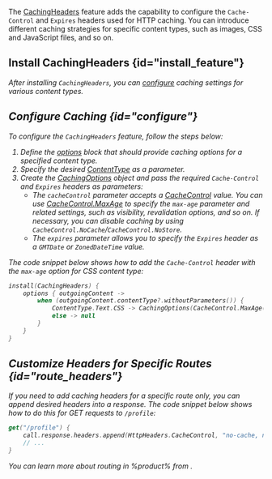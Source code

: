 [//]: # (title: Caching Headers)

The [CachingHeaders](https://api.ktor.io/%ktor_version%/io.ktor.features/-caching-headers/index.html) feature adds the capability to configure the `Cache-Control` and `Expires` headers used for HTTP caching. You can introduce different caching strategies for specific content types, such as images, CSS and JavaScript files, and so on.

## Install CachingHeaders {id="install_feature"}

<var name="feature_name" value="CachingHeaders"/>
<include src="lib.md" include-id="install_feature"/>

After installing `CachingHeaders`, you can [configure](#configure) caching settings for various content types.

## Configure Caching {id="configure"}
To configure the `CachingHeaders` feature, follow the steps below:
1. Define the [options](https://api.ktor.io/%ktor_version%/io.ktor.features/-caching-headers/-configuration/options.html) block that should provide caching options for a specified content type.
1. Specify the desired [ContentType](https://api.ktor.io/%ktor_version%/io.ktor.http/-content-type/index.html) as a parameter.
1. Create the [CachingOptions](https://api.ktor.io/%ktor_version%/io.ktor.http.content/-caching-options/index.html) object and pass the required `Cache-Control` and `Expires` headers as parameters:
    * The `cacheControl` parameter accepts a [CacheControl](https://api.ktor.io/%ktor_version%/io.ktor.http/-cache-control/index.html) value. You can use [CacheControl.MaxAge](https://api.ktor.io/%ktor_version%io.ktor.http/-cache-control/-max-age/index.html) to specify the `max-age` parameter and related settings, such as visibility, revalidation options, and so on. If necessary, you can disable caching by using `CacheControl.NoCache`/`CacheControl.NoStore`.
    * The `expires` parameter allows you to specify the `Expires` header as a `GMTDate` or `ZonedDateTime` value.
   
The code snippet below shows how to add the `Cache-Control` header with the `max-age` option for CSS content type:

```kotlin
install(CachingHeaders) {
    options { outgoingContent ->
        when (outgoingContent.contentType?.withoutParameters()) {
            ContentType.Text.CSS -> CachingOptions(CacheControl.MaxAge(maxAgeSeconds = 3600))
            else -> null
        }
    }
}
```


## Customize Headers for Specific Routes {id="route_headers"}

If you need to add caching headers for a specific route only, you can append desired headers into a response. The code snippet below shows how to do this for GET requests to `/profile`:

```kotlin
get("/profile") {
    call.response.headers.append(HttpHeaders.CacheControl, "no-cache, no-store")
    // ... 
}
```

You can learn more about routing in %product% from [](Routing_in_Ktor.md).
